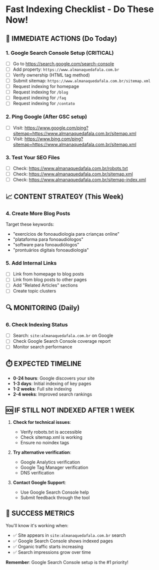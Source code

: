 # Fast Indexing Checklist - Do These Now!

## 🚀 IMMEDIATE ACTIONS (Do Today)

### 1. Google Search Console Setup (CRITICAL)
- [ ] Go to https://search.google.com/search-console
- [ ] Add property: `https://www.almanaquedafala.com.br`
- [ ] Verify ownership (HTML tag method)
- [ ] Submit sitemap: `https://www.almanaquedafala.com.br/sitemap.xml`
- [ ] Request indexing for homepage
- [ ] Request indexing for `/blog`
- [ ] Request indexing for `/faq`
- [ ] Request indexing for `/contato`

### 2. Ping Google (After GSC setup)
- [ ] Visit: https://www.google.com/ping?sitemap=https://www.almanaquedafala.com.br/sitemap.xml
- [ ] Visit: https://www.bing.com/ping?sitemap=https://www.almanaquedafala.com.br/sitemap.xml

### 3. Test Your SEO Files
- [ ] Check: https://www.almanaquedafala.com.br/robots.txt
- [ ] Check: https://www.almanaquedafala.com.br/sitemap.xml
- [ ] Check: https://www.almanaquedafala.com.br/sitemap-index.xml

## 📈 CONTENT STRATEGY (This Week)

### 4. Create More Blog Posts
Target these keywords:
- "exercícios de fonoaudiologia para crianças online"
- "plataforma para fonoaudiólogos"
- "software para fonoaudiólogos"
- "prontuários digitais fonoaudiologia"

### 5. Add Internal Links
- [ ] Link from homepage to blog posts
- [ ] Link from blog posts to other pages
- [ ] Add "Related Articles" sections
- [ ] Create topic clusters

## 🔍 MONITORING (Daily)

### 6. Check Indexing Status
- [ ] Search: `site:almanaquedafala.com.br` on Google
- [ ] Check Google Search Console coverage report
- [ ] Monitor search performance

## ⏱️ EXPECTED TIMELINE

- **0-24 hours**: Google discovers your site
- **1-3 days**: Initial indexing of key pages
- **1-2 weeks**: Full site indexing
- **2-4 weeks**: Improved search rankings

## 🆘 IF STILL NOT INDEXED AFTER 1 WEEK

1. **Check for technical issues**:
   - Verify robots.txt is accessible
   - Check sitemap.xml is working
   - Ensure no noindex tags

2. **Try alternative verification**:
   - Google Analytics verification
   - Google Tag Manager verification
   - DNS verification

3. **Contact Google Support**:
   - Use Google Search Console help
   - Submit feedback through the tool

## 🎯 SUCCESS METRICS

You'll know it's working when:
- ✅ Site appears in `site:almanaquedafala.com.br` search
- ✅ Google Search Console shows indexed pages
- ✅ Organic traffic starts increasing
- ✅ Search impressions grow over time

**Remember**: Google Search Console setup is the #1 priority!
